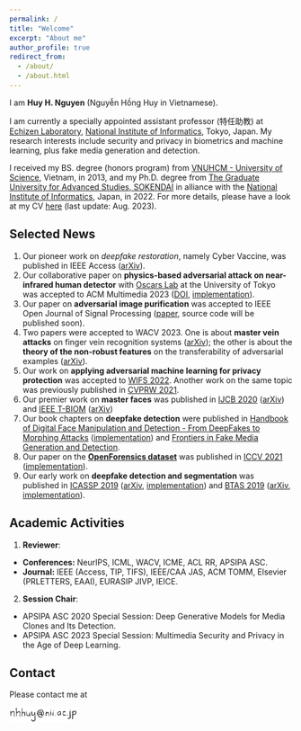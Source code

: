 ```yaml
---
permalink: /
title: "Welcome"
excerpt: "About me"
author_profile: true
redirect_from: 
  - /about/
  - /about.html
---
```


I am **Huy H. Nguyen** (Nguyễn Hồng Huy in Vietnamese).

I am currently a specially appointed assistant professor (特任助教) at [Echizen Laboratory](https://research.nii.ac.jp/~iechizen/official/index-e.html), [National Institute of Informatics](https://www.nii.ac.jp/en/), Tokyo, Japan. 
My research interests include security and privacy in biometrics and machine learning, plus fake media generation and detection.

I received my BS. degree (honors program) from [VNUHCM - University of Science](https://en.hcmus.edu.vn/), Vietnam, in 2013, and my Ph.D. degree from [The Graduate University for Advanced Studies, SOKENDAI](https://www.soken.ac.jp/en/) in alliance with the [National Institute of Informatics](https://www.nii.ac.jp/en/), Japan, in 2022. For more details, please have a look at my CV [here](https://github.com/honghuy127/honghuy127.github.io/blob/master/files/CV.pdf) (last update: Aug. 2023).

## Selected News
1. Our pioneer work on *deepfake restoration*, namely Cyber Vaccine, was published in IEEE Access ([arXiv](https://arxiv.org/abs/2303.02659)).
1. Our collaborative paper on **physics-based adversarial attack on near-infrared human detector** with [Oscars Lab](https://oscarslab.github.io/aboutus.html) at the University of Tokyo was accepted to ACM Multimedia 2023 ([DOI](https://doi.org/10.1145/3581783.3612082), [implementation](https://github.com/MyNiuuu/AdvNIR)).
1. Our paper on **adversarial image purification** was accepted to IEEE Open Journal of Signal Processing ([paper](https://ieeexplore.ieee.org/document/10123077), source code will be published soon).
1. Two papers were accepted to WACV 2023. One is about **master vein attacks** on finger vein recognition systems ([arXiv](http://arxiv.org/abs/2210.10667)); the other is about the **theory of the non-robust features** on the transferability of adversarial examples ([arXiv](https://arxiv.org/abs/2112.14337)).
1. Our work on **applying adversarial machine learning for privacy protection** was accepted to [WIFS 2022](https://arxiv.org/abs/2206.14020). Another work on the same topic was previously published in [CVPRW 2021](https://openaccess.thecvf.com/content/CVPR2021W/WMF/papers/Treu_Fashion-Guided_Adversarial_Attack_on_Person_Segmentation_CVPRW_2021_paper.pdf).
1. Our premier work on **master faces** was published in [IJCB 2020](https://ieeexplore.ieee.org/document/9304893) ([arXiv](https://arxiv.org/abs/2006.08376)) and [IEEE T-BIOM](https://ieeexplore.ieee.org/document/9758063) ([arXiv](https://arxiv.org/abs/2109.03398))
1. Our book chapters on **deepfake detection** were published in [Handbook of Digital Face Manipulation and Detection - From DeepFakes to Morphing Attacks](https://link.springer.com/book/10.1007/978-3-030-87664-7) ([implementation](https://github.com/nii-yamagishilab/Capsule-Forensics-v2)) and [Frontiers in Fake Media Generation and Detection](https://link.springer.com/book/9789811915239).
1. Our paper on the [**OpenForensics dataset**](https://zenodo.org/record/5528418#.Ylay4JNBz0o) was published in [ICCV 2021](https://openaccess.thecvf.com/content/ICCV2021/papers/Le_OpenForensics_Large-Scale_Challenging_Dataset_for_Multi-Face_Forgery_Detection_and_Segmentation_ICCV_2021_paper.pdf) ([implementation](https://github.com/ltnghia/openforensics)).
1. Our early work on **deepfake detection and segmentation** was published in [ICASSP 2019](https://ieeexplore.ieee.org/document/8682602) ([arXiv](https://arxiv.org/abs/1810.11215), [implementation](https://github.com/nii-yamagishilab/Capsule-Forensics)) and [BTAS 2019](https://ieeexplore.ieee.org/document/9185974) ([arXiv](https://arxiv.org/abs/1906.06876), [implementation](https://github.com/nii-yamagishilab/ClassNSeg)).

## Academic Activities
1. **Reviewer**:
  - **Conferences:** NeurIPS, ICML, WACV, ICME, ACL RR, APSIPA ASC.
  - **Journal:** IEEE (Access, TIP, TIFS), IEEE/CAA JAS, ACM TOMM, Elsevier (PRLETTERS, EAAI), EURASIP JIVP, IEICE.
2. **Session Chair**:
  - APSIPA ASC 2020 Special Session: Deep Generative Models for Media Clones and Its Detection.
  - APSIPA ASC 2023 Special Session: Multimedia Security and Privacy in the Age of Deep Learning.

## Contact
Please contact me at

<img src="../images/email.png" alt="drawing" width="120"/>
